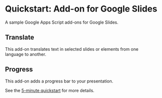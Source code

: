 # Quickstart: Add-on for Google Slides

A sample Google Apps Script add-ons for Google Slides.

## Translate
This add-on translates text in selected slides or elements from one language to
another.

## Progress
This add-on adds a progress bar to your presentation.

See the [5-minute quickstart](
https://developers.google.com/apps-script/quickstart/slides) for more details.

